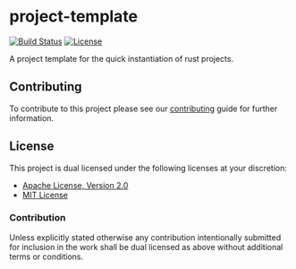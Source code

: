 # project-template

[![Build Status][build-badge]][build-url]
[![License][license-badge]][license-url]

A project template for the quick instantiation of rust projects.

## Contributing

To contribute to this project please see our [contributing][contribute-url]
guide for further information.

## License

This project is dual licensed under the following licenses at your discretion:

* [Apache License, Version 2.0](LICENSE-APACHE)
* [MIT License](LICENSE-MIT)

### Contribution

Unless explicitly stated otherwise any contribution intentionally submitted for
inclusion in the work shall be dual licensed as above without additional terms
or conditions.

[build-badge]: https://img.shields.io/azure-devops/build/brace-rs/project-template/brace-rs.project-template/master.svg
[build-url]: https://dev.azure.com/brace-rs/project-template/_build
[contribute-url]: https://github.com/brace-rs/project-template/blob/master/CONTRIBUTING.md
[license-badge]: https://img.shields.io/badge/license-MIT%20OR%20Apache%202.0-blue.svg
[license-url]: https://github.com/brace-rs/project-template#license
